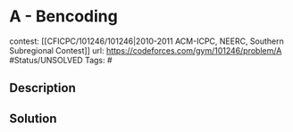 # A - Bencoding

contest: [[CFICPC/101246/101246|2010-2011 ACM-ICPC, NEERC, Southern Subregional Contest]]
url: https://codeforces.com/gym/101246/problem/A
#Status/UNSOLVED
Tags: #

## Description

## Solution

